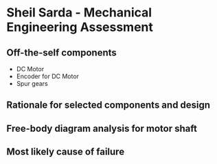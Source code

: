 # Sheil Sarda - Mechanical Engineering Assessment

## Off-the-self components

- DC Motor
- Encoder for DC Motor
- Spur gears

## Rationale for selected components and design

## Free-body diagram analysis for motor shaft

## Most likely cause of failure
